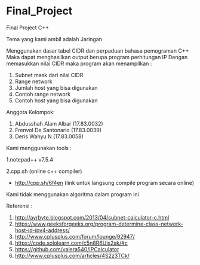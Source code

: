 # Final_Project
Final Project C++

Tema yang kami ambil adalah Jaringan

Menggunakan dasar tabel CIDR dan perpaduan bahasa pemograman C++ 
Maka dapat menghasilkan output berupa program perhitungan IP
Dengan memasukkan nilai CIDR maka program akan menampilkan :
1. Subnet mask dari nilai CIDR
2. Range network
3. Jumlah host yang bisa digunakan 
4. Contoh range network
5. Contoh host yang bisa digunakan

Anggota Kelompok:
1. Abdusshah Alam Albar (17.83.0032)
2. Frenvol De Santonario (17.83.0039)
3. Deris Wahyu N (17.83.0058)

Kami menggunakan tools :

1.notepad++ v7.5.4

2.cpp.sh (online c++ compiler)
  - http://cpp.sh/6f4en (link untuk langsung compile program secara online)

Kami tidak menggunakan algoritma dalam program ini

Referensi :
1. http://ayrbyte.blogspot.com/2013/04/subnet-calculator-c.html
2. https://www.geeksforgeeks.org/program-determine-class-network-host-id-ipv4-address/
3. http://www.cplusplus.com/forum/lounge/92947/
4. https://code.sololearn.com/c5n8R6Uis2ak/#c
5. https://github.com/valera540/IPCalculator
6. http://www.cplusplus.com/articles/4S2z3TCk/
